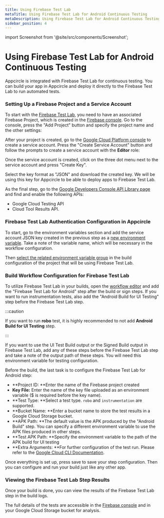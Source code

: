 ```yaml
---
title: Using Firebase Test Lab
metaTitle: Using Firebase Test Lab for Android Continuous Testing
metaDescription: Using Firebase Test Lab for Android Continuous Testing
sidebar_position: 4
---
```


import Screenshot from '@site/src/components/Screenshot';

# Using Firebase Test Lab for Android Continuous Testing

Appcircle is integrated with Firebase Test Lab for continuous testing. You can build your app in Appcircle and deploy it directly to the Firebase Test Lab to run automated tests.

### Setting Up a Firebase Project and a Service Account

To start with the [Firebase Test Lab](https://firebase.google.com/products/test-lab), you need to have an associated Firebase Project, which is created in the [Firebase console](https://console.firebase.google.com). Go to the console, press the "Add Project" button and specify the project name and the other settings:

<Screenshot url='https://cdn.appcircle.io/docs/assets/image (45).png' />

After your project is created, go to the [Google Cloud Platform console](https://console.cloud.google.com/iam-admin/serviceaccounts/) to create a service account. Press the "Create Service Account" button and follow the prompts to create a service account with the **Editor** role:

<Screenshot url='https://cdn.appcircle.io/docs/assets/image (49).png' />

Once the service account is created, click on the three dot menu next to the service account and press "Create Key".

<Screenshot url='https://cdn.appcircle.io/docs/assets/image (50).png' />

Select the key format as "JSON" and download the created key. We will be using this key for Appcircle to be able to deploy apps to Firebase Test Lab.

<Screenshot url='https://cdn.appcircle.io/docs/assets/image (51).png' />

As the final step, go to the [Google Developers Console API Library page](https://console.developers.google.com/apis/library) and find and enable the following APIs:

- Google Cloud Testing API
- Cloud Tool Results API.

<Screenshot url='https://cdn.appcircle.io/docs/assets/image (61).png' />

### Firebase Test Lab Authentication Configuration in Appcircle

To start, go to the environment variables section and add the service account JSON key created in the previous step as a [new environment variable](/environment-variables/managing-variables#creating-environment-variable-groups). Take a note of the variable name, which will be necessary in the workflow configuration.

<Screenshot url='https://cdn.appcircle.io/docs/assets/firebasetestlab-environment.png' />

Then [select the related environment variable group](/environment-variables/managing-variables#using-environment-variable-groups-in-builds) in the build configuration of the project that will be using Firebase Test Lab.

<Screenshot url='https://cdn.appcircle.io/docs/assets/firebasetestlab-config-env-select.png' />

### Build Workflow Configuration for Firebase Test Lab

To utilize Firebase Test Lab in your builds, open the [workflow editor](/workflows/index.md) and add the "Firebase Test Lab for Android" step after the build or sign steps. If you want to run instrumentation tests, also add the "Android Build for UI Testing" step before the Firebase Test Lab step.

:::caution

If you want to run **robo** test, it is highly recommended to not add **Android Build for UI Testing** step.

:::

<Screenshot url='https://cdn.appcircle.io/docs/assets/firebasetestlab-workflow-select.png' />

If you want to use the UI Test Build output or the Signed Build output in Firebase Test Lab, add any of these steps before the Firebase Test Lab step and take a note of the output path of these steps. You will need this environment variable for testing configuration.

<Screenshot url='https://cdn.appcircle.io/docs/assets/firebasetestlab-ui-test-workflow.png' />

<Screenshot url='https://cdn.appcircle.io/docs/assets/firebasetestlab-android-sign-workflow.png' />

Before the build, the last task is to configure the Firebase Test Lab for Android step:

- **Project ID: **Enter the name of the Firebase project created
- **Key File:** Enter the name of the key file uploaded as an environment variable ($ is required before the key name).
- **Test Type: **Select a test type. `robo` and `instrumentation` are supported.
- **Bucket Name: **Enter a bucket name to store the test results in a Google Cloud Storage bucket.
- **APK Path: **The default value is the APK produced by the "Android Build" step. You can specify a different environment variable to use the APK files produced in other steps.
- **Test APK Path: **Specify the environment variable to the path of the APK build for UI testing
- **Extra Arguments: **For further configuration of the test run. Please refer to the [Google Cloud CLI Documentation](https://cloud.google.com/sdk/gcloud/reference/firebase/test/android/run).

Once everything is set up, press save to save your step configuration. Then you can configure and run your build just like any other app.

<Screenshot url='https://cdn.appcircle.io/docs/assets/firebasetestlab-android-firebase-workflow.png' />

### Viewing the Firebase Test Lab Step Results

Once your build is done, you can view the results of the Firebase Test Lab step in the build logs.

<Screenshot url='https://cdn.appcircle.io/docs/assets/firebasetestlab-android-test-result.png' />

The full details of the tests are accessible in the [Firebase console](https://console.firebase.google.com) and in your Google Cloud Storage bucket for analysis.

<Screenshot url='https://cdn.appcircle.io/docs/assets/image (63).png' />
